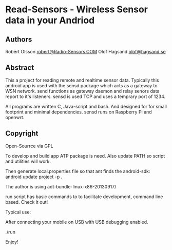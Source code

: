 Read-Sensors - Wireless Sensor data in your Andriod
===================================================

Authors
--------					
Robert Olsson <robert@Radio-Sensors.COM>
Olof Hagsand <olof@hagsand.se>

Abstract
--------
This a project for reading remote and realtime sensor data. Typically this 
android app is used with the sensd package which acts as a gateway to WSN
network. send functions as gateway daemon and relay senors data report to 
it's listeners. sensd is used TCP and uses a temprary port of 1234.




All programs are written C, Java-script and bash. And designed for for small
footprint and minimal dependencies. sensd runs on Raspberry Pi and openwrt.

Copyright
---------
Open-Sourrce via GPL

To develop and build app ATP package is need. Also update PATH so script
and utilities will work.

Then generate local.properties file so that ant finds the android-sdk:
  android update project -p .

The author is using adt-bundle-linux-x86-20130917/

run script has basic commands to to facilitate development, command line based.
Check it out!

Typical use:

After connecting your mobile on USB with USB debugging enabled. 

./run


Enjoy!

